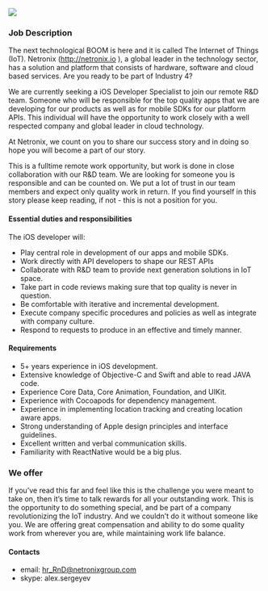 ![](http://netronix.io/images/sketch2-b4e3f63a7f.png)
### Job Description

The next technological BOOM is here and it is called The Internet of Things (IoT). Netronix (http://netronix.io ), a global leader in the technology sector, has a solution and platform that consists of hardware, software and cloud based services. Are you ready to be part of Industry 4?

We are currently seeking a iOS Developer Specialist to join our remote R&D team. Someone who will be responsible for the top quality apps that we are developing for our products as well as for mobile SDKs for our platform APIs. This individual will have the opportunity to work closely with a well respected company and global leader in cloud technology.    

At Netronix, we count on you to share our success story and in doing so hope you will become a part of our story.

This is a fulltime remote work opportunity, but work is done in close collaboration with our R&D team. We are looking for someone you is responsible and can be counted on. We put a lot of trust in our team members and expect only quality work in return. If you find yourself in this story please keep reading, if not - this is not a position for you.

#### Essential duties and responsibilities

The iOS developer will:
* Play central role in development of our apps and mobile SDKs.
* Work directly with API developers to shape our REST APIs
* Collaborate with R&D team to provide next generation solutions in IoT space.
* Take part in code reviews making sure that top quality is never in question.
* Be comfortable with iterative and incremental development.
* Execute company specific procedures and policies as well as integrate with company culture.
* Respond to requests to produce in an effective and timely manner.

#### Requirements

* 5+ years experience in iOS development.
* Extensive knowledge of Objective-C and Swift and able to read JAVA code.
* Experience Core Data, Core Animation, Foundation, and UIKit.
* Experience with Cocoapods for dependency management.
* Experience in implementing location tracking and creating location aware apps.
* Strong understanding of Apple design principles and interface guidelines.
* Excellent written and verbal communication skills.
* Familiarity with ReactNative would be a big plus.  

### We offer

If you’ve read this far and feel like this is the challenge you were meant to take on, then it’s time to talk rewards for all your outstanding work. This is the opportunity to do something special, and be part of a company revolutionizing the IoT industry. And we couldn’t do it without someone like you. We are offering great compensation and ability to do some quality work from wherever you are, while maintaining work life balance.  



#### Contacts

* email: hr_RnD@netronixgroup.com
* skype: alex.sergeyev
